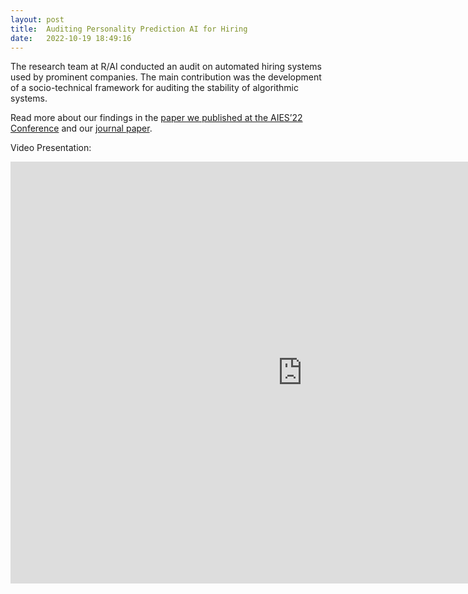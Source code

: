 ```yaml
---
layout: post
title:  Auditing Personality Prediction AI for Hiring
date:   2022-10-19 18:49:16
---
```

The research team at R/AI conducted an audit on automated hiring systems used by prominent companies. The main contribution was the development of a socio-technical framework for auditing the stability of algorithmic systems.

Read more about our findings in the [paper we published at the AIES’22 Conference](https://dl.acm.org/doi/10.1145/3514094.3534189) and our [journal paper](https://link.springer.com/epdf/10.1007/s10618-022-00861-0?sharing_token=JCcuXRUoEuyqwbiug2mdr_e4RwlQNchNByi7wbcMAY58SxeCJ42yDy1SZVORhGLbQPAeUq7eeX05LbDfAhgXsmlNM0VESK9tXIzd_00uYDs77UE8NLe7JQvYaV3d-ArREZFrGNuXEy3_hS0CByMQsCEiLDsPV2Po7H8M81Lo86k=).

Video Presentation:
<iframe width="933" height="675" src="https://www.youtube.com/embed/A4RSccTt3kQ" title="Resume Format, LinkedIn URLs and Other Unexpected Influences on AI Personality Prediction in Hiring" frameborder="0" allow="accelerometer; autoplay; clipboard-write; encrypted-media; gyroscope; picture-in-picture; web-share" allowfullscreen></iframe>